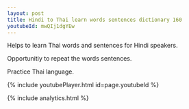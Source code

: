 ```yaml
---
layout: post
title: Hindi to Thai learn words sentences dictionary 160 
youtubeId: mwQIj1dgYEw
---
```

 
 
Helps to learn Thai words and sentences for Hindi speakers.

Opportunitiy to repeat the words sentences. 

Practice Thai language. 
 
{% include youtubePlayer.html id=page.youtubeId %}
 
 
{% include analytics.html %}